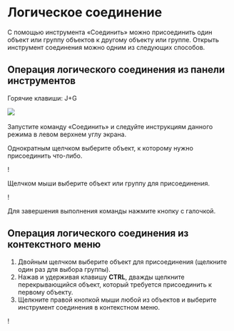 # Логическое соединение

С помощью инструмента «Соединить» можно присоединить один объект или группу объектов к другому объекту или группе. Открыть инструмент соединения можно одним из следующих способов.

## Операция логического соединения из панели инструментов

Горячие клавиши: J+G

![](../.gitbook/assets/boolean\_join.png)

Запустите команду «Соединить» и следуйте инструкциям данного режима в левом верхнем углу экрана.

Однократным щелчком выберите объект, к которому нужно присоединить что-либо.

\![](<../.gitbook/assets/cut_mode01 (1).png>)

Щелчком мыши выберите объект или группу для присоединения.

\![](<../.gitbook/assets/cut_mode02 (1).png>)

Для завершения выполнения команды нажмите кнопку с галочкой.

## Операция логического соединения из контекстного меню

1. Двойным щелчком выберите объект для присоединения (щелкните один раз для выбора группы).
2. Нажав и удерживая клавишу **CTRL**, дважды щелкните перекрывающийся объект, который требуется присоединить к первому объекту.
3. Щелкните правой кнопкой мыши любой из объектов и выберите инструмент соединения в контекстном меню.

\![](<../.gitbook/assets/join tool.png>)
